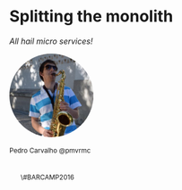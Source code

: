 # Splitting the monolith
<i>All hail micro services!</i>
</br>

<img src='public/pmvrmc.jpeg' align="center" height=150em style="border-radius: 150px; margin: 0; padding: 0"/>

<small style="margin: 0;padding: 0;">Pedro Carvalho @pmvrmc</small>

</br>
<small class="hashtag" style="margin-left: 20px">\#BARCAMP2016</small>
